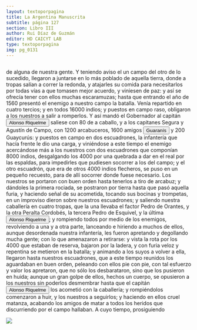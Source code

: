 ```yaml
---
layout: textoporpagina
title: La Argentina Manuscrita
subtitle: página 127
section: Libro III
author: Rui Díaz de Guzmán
editor: HD CAICYT LAB
type: textoporpagina
img: pg_0131
---
```


<div class="row">
    <div class="column">
<p>de alguna de nuestra gente. Y teniendo aviso el un campo del otro de lo sucedido, llegaron a juntarse en lo más poblado de aquella tierra, donde a tropas salían a correr la redonda, y atajarles su comida para necesitarlos por todas vías a que tomasen mejor acuerdo, y viniesen de paz: y así se ofrecía tener con ellos muchas escaramuzas; hasta que entrando el año de 1560 presentó el enemigo a nuestro campo la batalla. Venía repartido en cuatro tercios; y en todos 16000 indios; y puestos en campo raso, obligaron a los nuestros a salir a romperlos. Y así mandó el Gobernador al capitán <button class="balloon" data-balloon-pos="up" data-balloon-length="large" data-balloon="Alonso Riquelme de Guzmán y Ponce de León - nació en Jerez de la Frontera por 1519. Ruy Díaz de Guzmán - su padre - le declaró hijo suyo y de Violante Ponce de León, el 13-VIII-1528, en una escritura de poder general a favor de Juan de Xerez, procurador de Sevilla. Desde su infancia y hasta su primera juventud sirvió de paje y luego como secretario de sus presuntos deudos los Duques de Medina Sidonia, Juan Alonso de Guzmán y Ana de Aragón. Tenía 21 años cuando se alistó en la armada de su pariente Alvar Núñez Cabeza de Vaca (tío carnal de su madrastra y del mismo linaje de su abuela Catalina de Zurita), y zarpó con rumbo al Río de la Plata .">Alonso Riquelme</button> saliese con 80 de a caballo, y a los capitanes Segura y Agustín de Campo, con 1200 arcabuceros, 1600 amigos <button class="balloon" data-balloon-pos="up" data-balloon-length="large" data-balloon="Refiere a Los guaraníes o avá, según su autodenominación étnica original (que significa &quot;ser humano&quot;), son un grupo de pueblos indígenas suramericanos que se ubican geográficamente en Paraguay, noreste de Argentina (en ciertas zonas de provincias de la Región del Litoral),​ sur y suroeste de Brasil (en los estados de Río Grande del Sur, Santa Catarina, Paraná y Mato Grosso del Sur) y sureste de Bolivia (en los departamentos de Tarija, Santa Cruz y Chuquisaca) y norte de Uruguay. El muy difundido nombre guaraní lo escucharon los españoles que, al invadir su territorio, habrían oído, entre los gritos de guerra de este pueblo, la frase guará-ny, que significa &quot;combatir-los&quot;. Por otra parte el nombre dada significa en guaraní 'guerrero', &quot;ava&quot; que significa &quot;hombre&quot; y se pronuncia en forma grave entre los chiriguanos (ava guaraníes).Otra versión afirma que la denominación fue tomada de la deformación de una palabra guaraní, guariní que significa precisamente &quot;guerra&quot; o &quot;guerrear&quot;. Al parecer los mismos indígenas se denominaron de esa manera, indicando con ello que se consideraban guerreros.">Guaranís</button> y 200 <persName xml:id="recogito-78413675-4635-4ab2-83b7-aec06be99beb" ana="tribe">Guaycurús</persName>: y puestos en campo en dos escuadrones, la infantería que hacía frente le dio una carga, y viniéndose a este tiempo el enemigo acercándose más a los nuestros con dos escuadrones que componían 8000 indios, desgalgando los 4000 por una quebrada a dar en el real por las espaldas, para impedirles que pudiesen socorrer a los del campo; y el otro escuadrón, que era de otros 4000 indios flecheros, se puso en un pequeño recuesto, para de allí socorrer donde fuese necesario. Los nuestros se portaron con buen orden hasta tenerlos a tiro de arcabuz; y dándoles la primera rociada, se postraron por tierra hasta que pasó aquella furia, y haciendo señal de su acometida, tocando sus bocinas y trompetas, en un improviso dieron sobre nuestros escuadrones; y saliendo nuestra caballería en cuatro tropas, que la una llevaba el factor Pedro de Orantes, y la otra Peralta Cordobés, la tercera Pedro de Esquivel, y la última <button class="balloon" data-balloon-pos="up" data-balloon-length="large" data-balloon="Alonso Riquelme de Guzmán y Ponce de León - nació en Jerez de la Frontera por 1519. Ruy Díaz de Guzmán - su padre - le declaró hijo suyo y de Violante Ponce de León, el 13-VIII-1528, en una escritura de poder general a favor de Juan de Xerez, procurador de Sevilla. Desde su infancia y hasta su primera juventud sirvió de paje y luego como secretario de sus presuntos deudos los Duques de Medina Sidonia, Juan Alonso de Guzmán y Ana de Aragón. Tenía 21 años cuando se alistó en la armada de su pariente Alvar Núñez Cabeza de Vaca (tío carnal de su madrastra y del mismo linaje de su abuela Catalina de Zurita), y zarpó con rumbo al Río de la Plata .">Alonso Riquelme</button>; y rompiendo todos por medio de los enemigos, revolviendo a una y a otra parte, lanceando e hiriendo a muchos de ellos, aunque desordenada nuestra infantería, les fueron apretando y degollando mucha gente; con lo que amenazaron a retirarse: y vista la rota por los 4000 que estaban de reserva, bajaron por la ladera, y con furia veloz y repentina se metieron en la batalla; y animando a los suyos a volver a ella, llegaron hasta nuestros escuadrones, que a este tiempo reunidos los aguardaban en buen orden, peleando con ellos pie con pie, con tal esfuerzo y valor los apretaron, que no sólo los desbarataron, sino que los pusieron en huida; aunque un gran golpe de ellos, hechos un cuerpo, se opusieron a los nuestros sin poderlos desmembrar hasta que el capitán <button class="balloon" data-balloon-pos="up" data-balloon-length="large" data-balloon="Alonso Riquelme de Guzmán y Ponce de León - nació en Jerez de la Frontera por 1519. Ruy Díaz de Guzmán - su padre - le declaró hijo suyo y de Violante Ponce de León, el 13-VIII-1528, en una escritura de poder general a favor de Juan de Xerez, procurador de Sevilla. Desde su infancia y hasta su primera juventud sirvió de paje y luego como secretario de sus presuntos deudos los Duques de Medina Sidonia, Juan Alonso de Guzmán y Ana de Aragón. Tenía 21 años cuando se alistó en la armada de su pariente Alvar Núñez Cabeza de Vaca (tío carnal de su madrastra y del mismo linaje de su abuela Catalina de Zurita), y zarpó con rumbo al Río de la Plata .">Alonso Riquelme</button> los acometió con la caballería; y rompiéndolos comenzaron a huir, y los nuestros a seguirlos; y haciendo en ellos cruel matanza, acabando los amigos de matar a todos los heridos que discurriendo por el campo hallaban. A cuyo tiempo, prosiguiendo</p></div>

<div class="column">
<a href="{{site.baseurl}}/assets/img/argentina_manuscrita/{{page.img}}.jpg"><img src="{{site.baseurl}}/assets/img/argentina_manuscrita/{{page.img}}.jpg"></a>
    </div>
</div>